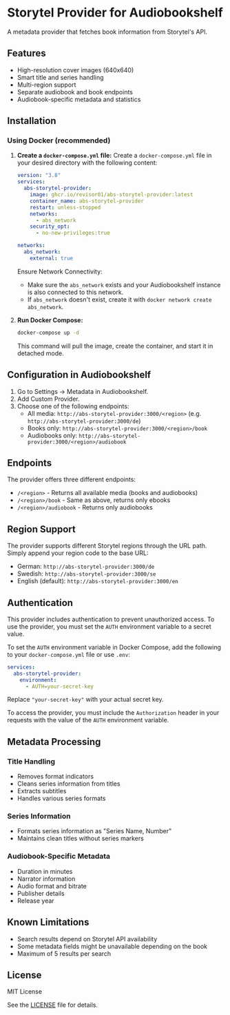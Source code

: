 # Storytel Provider for Audiobookshelf
A metadata provider that fetches book information from Storytel's API.

## Features
- High-resolution cover images (640x640)
- Smart title and series handling
- Multi-region support
- Separate audiobook and book endpoints
- Audiobook-specific metadata and statistics

## Installation
### Using Docker (recommended)
1. **Create a `docker-compose.yml` file:** Create a `docker-compose.yml` file in your desired directory with the following content:

    ```yaml
    version: "3.8"
    services:
      abs-storytel-provider:
        image: ghcr.io/revisor01/abs-storytel-provider:latest
        container_name: abs-storytel-provider
        restart: unless-stopped
        networks:
          - abs_network
        security_opt:
          - no-new-privileges:true

    networks:
      abs_network:
        external: true
    ```

    Ensure Network Connectivity:
    - Make sure the `abs_network` exists and your Audiobookshelf instance is also connected to this network.
    - If `abs_network` doesn't exist, create it with `docker network create abs_network`.

2. **Run Docker Compose:**
    ```bash
    docker-compose up -d
    ```

    This command will pull the image, create the container, and start it in detached mode.

## Configuration in Audiobookshelf
1. Go to Settings -> Metadata in Audiobookshelf.
2. Add Custom Provider.
3. Choose one of the following endpoints:
   - All media: `http://abs-storytel-provider:3000/<region>` (e.g. `http://abs-storytel-provider:3000/de`)
   - Books only: `http://abs-storytel-provider:3000/<region>/book`
   - Audiobooks only: `http://abs-storytel-provider:3000/<region>/audiobook`

## Endpoints
The provider offers three different endpoints:

- `/<region>` - Returns all available media (books and audiobooks)
- `/<region>/book` - Same as above, returns only ebooks
- `/<region>/audiobook` - Returns only audiobooks

## Region Support
The provider supports different Storytel regions through the URL path. Simply append your region code to the base URL:
- German: `http://abs-storytel-provider:3000/de`
- Swedish: `http://abs-storytel-provider:3000/se`
- English (default): `http://abs-storytel-provider:3000/en`

## Authentication

This provider includes authentication to prevent unauthorized access. To use the provider, you must set the `AUTH` environment variable to a secret value.

To set the `AUTH` environment variable in Docker Compose, add the following to your `docker-compose.yml` file or use `.env`:

```yaml
services:
  abs-storytel-provider:
    environment:
      - AUTH=your-secret-key
```

Replace `"your-secret-key"` with your actual secret key.

To access the provider, you must include the `Authorization` header in your requests with the value of the `AUTH` environment variable.

## Metadata Processing
### Title Handling
- Removes format indicators
- Cleans series information from titles
- Extracts subtitles
- Handles various series formats

### Series Information
- Formats series information as "Series Name, Number"
- Maintains clean titles without series markers

### Audiobook-Specific Metadata
- Duration in minutes
- Narrator information
- Audio format and bitrate
- Publisher details
- Release year

## Known Limitations
- Search results depend on Storytel API availability
- Some metadata fields might be unavailable depending on the book
- Maximum of 5 results per search

## License

MIT License

See the [LICENSE](LICENSE) file for details.